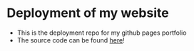 # Deployment of my website
- This is the deployment repo for my github pages portfolio
- The source code can be found <a href="https://github.com/drew-m7/my_portfolio">here</a>!

<!-- Important stuff: git remote -v
 (base) drew@Drews-MacBook-Pro-2 my_portfolio % git remote set-url origin https://github.com/drew-m7/my_portfolio.git 
    for adding commits and updates to the source code
(base) drew@Drews-MacBook-Pro-2 my_portfolio % git remote set-url origin https://github.com/drew-m7/drew-m7.github.io.git
  for redeploying site updates
(base) drew@Drews-MacBook-Pro-2 my_portfolio % npm run deploy -- -m "Deploy React app to GitHub Pages"  
                 Important stuff here: https://github.com/gitname/react-gh-pages
-->
